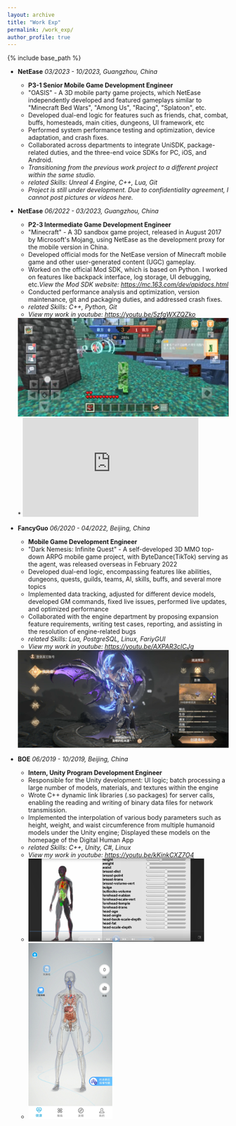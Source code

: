 ```yaml
---
layout: archive
title: "Work Exp"
permalink: /work_exp/
author_profile: true
---
```


{% include base_path %}

* <b>NetEase</b> <em>03/2023 - 10/2023, Guangzhou, China</em>
  * <b>P3-1 Senior Mobile Game Development Engineer</b>
  * "OASIS" - A 3D mobile party game projects, which NetEase independently developed and featured gameplays similar to "Minecraft Bed Wars", "Among Us", "Racing", "Splatoon", etc.
  * Developed dual-end logic for features such as friends, chat, combat, buffs, homesteads, main cities, dungeons, UI framework, etc
  * Performed system performance testing and optimization, device adaptation, and crash fixes.
  * Collaborated across departments to integrate UniSDK, package-related duties, and the three-end voice SDKs for PC, iOS, and Android.
  * <em>Transitioning from the previous work project to a different project within the same studio.</em>
  * <em>related Skills: Unreal 4 Engine, C++, Lua, Git</em>
  * <em>Project is still under development. Due to confidentiality agreement, I cannot post pictures or videos here.</em>

* <b>NetEase</b> <em>06/2022 - 03/2023, Guangzhou, China</em>
  * <b>P2-3 Intermediate Game Development Engineer</b>
  * "Minecraft" - A 3D sandbox game project, released in August 2017 by Microsoft's Mojang, using NetEase as the development proxy for the mobile version in China.
  * Developed official mods for the NetEase version of Minecraft mobile game and other user-generated content (UGC) gameplay.
  * Worked on the official Mod SDK, which is based on Python. I worked on features like backpack interface, log storage, UI debugging, etc.<em>View the Mod SDK website: <a href=" https://mc.163.com/dev/apidocs.html " target="_blank"><u>https://mc.163.com/dev/apidocs.html</u></a></em>
  * Conducted performance analysis and optimization, version maintenance, git and packaging duties, and addressed crash fixes.
  * <em>related Skills: C++, Python, Git</em>
  * <em>View my work in youtube: <a href=" https://youtu.be/5zfgWXZQZko " target="_blank"><u>https://youtu.be/5zfgWXZQZko</u></a></em>
  <img src="/images/WORK_EXP_1.png" style="width: 640px; height: auto;">
  * <iframe width="400" height="225" src="https://www.youtube.com/embed/5zfgWXZQZko?si=DKrHpDUEOE4Qyk6B" title="YouTube video player" frameborder="0" allow="accelerometer; autoplay; clipboard-write; encrypted-media; gyroscope; picture-in-picture; web-share" referrerpolicy="strict-origin-when-cross-origin" allowfullscreen></iframe>

* <b>FancyGuo</b> <em>06/2020 - 04/2022, Beijing, China</em>
  * <b>Mobile Game Development Engineer</b>
  * "Dark Nemesis: Infinite Quest" - A self-developed 3D MMO top-down ARPG mobile game project, with ByteDance(TikTok) serving as the agent, was released overseas in February 2022
  * Developed dual-end logic, encompassing features like abilities, dungeons, quests, guilds, teams, AI, skills, buffs, and several more topics
  * Implemented data tracking, adjusted for different device models, developed GM commands, fixed live issues, performed live updates, and optimized performance
  * Collaborated with the engine department by proposing expansion feature requirements, writing test cases, reporting, and assisting in the resolution of engine-related bugs
  * <em>related Skills: Lua, PostgreSQL, Linux, FariyGUI</em>
  * <em>View my work in youtube: <a href=" https://youtu.be/AXPAR3cICJg " target="_blank"><u>https://youtu.be/AXPAR3cICJg</u></a></em>
  <img src="/images/WORK_EXP_2.png" style="width: 640px; height: auto;">

* <b>BOE</b> <em>06/2019 - 10/2019, Beijing, China</em>
  * <b>Intern, Unity Program Development Engineer</b>
  * Responsible for the Unity development: UI logic; batch processing a large number of models, materials, and textures within the engine
  * Wrote C++ dynamic link libraries (.so packages) for server calls, enabling the reading and writing of binary data files for network transmission.
  * Implemented the interpolation of various body parameters such as height, weight, and waist circumference from multiple humanoid models under the Unity engine; Displayed these models on the homepage of the Digital Human App
  * <em>related Skills: C++, Unity, C#, Linux</em>
  * <em>View my work in youtube: <a href=" https://youtu.be/kKinkCXZ7O4 " target="_blank"><u>https://youtu.be/kKinkCXZ7O4</u></a></em>
  * <img src="/images/WORK_EXP_3_2.png" style="width: 400px; height: auto;">
  * <img src="/images/WORK_EXP_3_1.png" style="width: auto; height: 400px;">